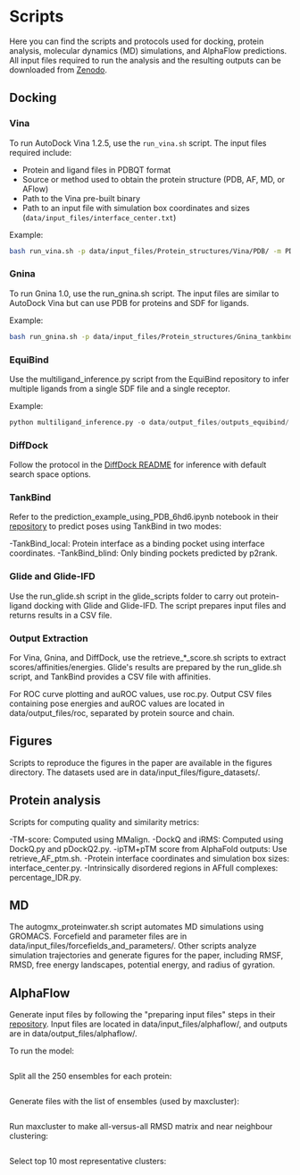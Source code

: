 # Scripts

Here you can find the scripts and protocols used for docking, protein analysis, molecular dynamics (MD) simulations, and AlphaFlow predictions. All input files required to run the analysis and the resulting outputs can be downloaded from [Zenodo](#).

## Docking

### Vina

To run AutoDock Vina 1.2.5, use the `run_vina.sh` script. The input files required include:
- Protein and ligand files in PDBQT format
- Source or method used to obtain the protein structure (PDB, AF, MD, or AFlow)
- Path to the Vina pre-built binary
- Path to an input file with simulation box coordinates and sizes (`data/input_files/interface_center.txt`)

Example:
```bash
bash run_vina.sh -p data/input_files/Protein_structures/Vina/PDB/ -m PDB -o data/output_files/outputs_vina/ -c data/input_files/interface_center.txt -v tools/vina_1.2.5_linux -l data/input_files/Ligands/ligands_vina
```

### Gnina
To run Gnina 1.0, use the run_gnina.sh script. The input files are similar to AutoDock Vina but can use PDB for proteins and SDF for ligands. 

Example:
```bash
bash run_gnina.sh -p data/input_files/Protein_structures/Gnina_tankbind_diffdock/PDB/ -m PDB -o data/output_files/outputs_gnina/ [-c] data/input_files/interface_center.txt -v tools/gnina -l data/input_files/Ligands/ligands/ligands_benchmark_1E50.sdf
```

### EquiBind
Use the multiligand_inference.py script from the EquiBind repository to infer multiple ligands from a single SDF file and a single receptor.

Example:
```python
python multiligand_inference.py -o data/output_files/outputs_equibind/ -r data/input_files/Protein_structures/Gnina_tankbind_diffdock/PDB/1e50A.pdb -l data/input_files/Ligands/ligands/ligands_benchmark_1E50.sdf
```

### DiffDock
Follow the protocol in the [DiffDock README](https://github.com/gcorso/DiffDock) for inference with default search space options. 

### TankBind
Refer to the prediction_example_using_PDB_6hd6.ipynb notebook in their [repository](https://github.com/luwei0917/TankBind) to predict poses using TankBind in two modes:

-TankBind_local: Protein interface as a binding pocket using interface coordinates.
-TankBind_blind: Only binding pockets predicted by p2rank.

### Glide and Glide-IFD
Use the run_glide.sh script in the glide_scripts folder to carry out protein-ligand docking with Glide and Glide-IFD. The script prepares input files and returns results in a CSV file.

### Output Extraction
For Vina, Gnina, and DiffDock, use the retrieve_*_score.sh scripts to extract scores/affinities/energies. Glide's results are prepared by the run_glide.sh script, and TankBind provides a CSV file with affinities.

For ROC curve plotting and auROC values, use roc.py. Output CSV files containing pose energies and auROC values are located in data/output_files/roc, separated by protein source and chain. 

## Figures

Scripts to reproduce the figures in the paper are available in the figures directory. The datasets used are in data/input_files/figure_datasets/.

## Protein analysis

Scripts for computing quality and similarity metrics:

-TM-score: Computed using MMalign.
-DockQ and iRMS: Computed using DockQ.py and pDockQ2.py.
-ipTM+pTM score from AlphaFold outputs: Use retrieve_AF_ptm.sh.
-Protein interface coordinates and simulation box sizes: interface_center.py.
-Intrinsically disordered regions in AFfull complexes: percentage_IDR.py.

## MD

The autogmx_proteinwater.sh script automates MD simulations using GROMACS. Forcefield and parameter files are in data/input_files/forcefields_and_parameters/. Other scripts analyze simulation trajectories and generate figures for the paper, including RMSF, RMSD, free energy landscapes, potential energy, and radius of gyration.

## AlphaFlow
Generate input files by following the "preparing input files" steps in their [repository](https://github.com/bjing2016/alphaflow). Input files are located in data/input_files/alphaflow/, and outputs are in data/output_files/alphaflow/.

To run the model:

```python predict.py --mode alphafold --input_csv data/input_files/alphaflow/benchmark.csv --msa_dir data/input_files/alphaflow/MSA/ --weights alphaflow_md_base_202402.pt --samples 250 --outpdb data/output_files/alphaflow/outputs
```
Split all the 250 ensembles for each protein:
```for protein in data/output_files/alphaflow/outputs/*.pdb; do mkdir data/output_files/alphaflow/ensembles/$(basename $protein .pdb); csplit -z $protein '/^MODEL/' '{*}'; for file in data/output_files/alphaflow/ensembles/xx*; do mv "$file" data/output_files/alphaflow/ensembles/$(basename $protein .pdb)/"${file}.pdb"; done ; done
```
Generate files with the list of ensembles (used by maxcluster):
```for ensemble in data/output_files/alphaflow/ensembles/*; do for protein in $ensemble/*; do echo $protein >> data/output_files/alphaflow/maxcluster_input/$(basename $ensemble .pdb).list; done ; done
```
Run maxcluster to make all-versus-all RMSD matrix and near neighbour clustering:
```for protein in data/output_files/alphaflow/maxcluster_input/; do ./maxcluster64bit -l $(basename $protein).list -rmsd -C 5 >> data/output_files/alphaflow/maxcluster_output/$(basename $protein)_clusters.out; done
```
Select top 10 most representative clusters:
```for clusters in data/output_files/alphaflow/maxcluster_output/*.out; do for i in $(cat $clusters | grep INFO | grep Cluster -A10 | head -n 11 | tail -n10 | cut -d':' -f3 | awk '{print $4}'); do cp $i data/output_files/alphaflow/ensembles/$(basename $clusters _clusters.out)/top10/; done; done
```

